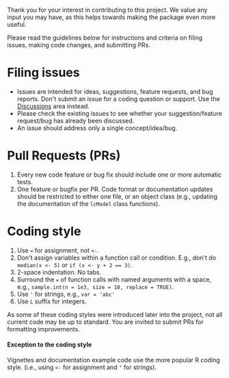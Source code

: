 Thank you for your interest in contributing to this project. We value any input you may have, as this helps towards making the package even more useful.

Please read the guidelines below for instructions and criteria on filing issues, making code changes, and submitting PRs.

# Filing issues
* Issues are intended for ideas, suggestions, feature requests, and bug reports. Don't submit an issue for a coding question or support. Use the [Discussions](https://github.com/philips-software/latrend/discussions) area instead.
* Please check the existing issues to see whether your suggestion/feature request/bug has already been discussed.
* An issue should address only a single concept/idea/bug.

# Pull Requests (PRs)
1. Every new code feature or bug fix should include one or more automatic tests.
2. One feature or bugfix per PR. Code format or documentation updates should be restricted to either one file, or an object class (e.g., updating the documentation of the `lcModel` class functions).

# Coding style
1. Use ` = ` for assignment, not ` <- `.
2. Don't assign variables within a function call or condition. E.g., don't do `median(x <- 5)` or `if (x <- y + 2 == 3)`.
3. 2-space indentation. No tabs.
4. Surround the `=` of function calls with named arguments with a space, e.g., `sample.int(n = 1e3, size = 10, replace = TRUE)`.
5. Use `'` for strings, e.g., `var = 'abc'`
6. Use `L` suffix for integers.

As some of these coding styles were introduced later into the project, not all current code may be up to standard. You are invited to submit PRs for formatting improvements.

#### Exception to the coding style
Vignettes and documentation example code use the more popular R coding style. (i.e., using `<-` for assignment and `"` for strings).
